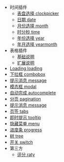 * 时间插件
  * [表盘选择 clockpicker](clockpicker.md)	
  * [日期 date](date.md)
  * [月份选择 month](month.md)
  * [时分秒 time](time.md)
  * [年份选择 year](year.md)
  * [年月选择 yearmonth](yearmonth.md)
* 表格插件
  * [基础说明](grid.md)	
  * [扩展说明](gridCustom.md)
* [Loading loading](loading.md)
* [下拉框 combobox](combobox.md)
* [提示消息 message](jsmessage.md)
* [模态框 modal](jsmodal.md)
* [自动完成 autocomplete](autocomplete.md)
* [分页 pagination](jspagination.md)
* [提示消息 message](jsmessage.md)
* [页签 tabs](jstabs.md)
* [即时提示 tooltip](jstooltip.md)
* [隐藏菜单 menu](menu.md)
* [进度条 progress](jsprogress.md)
* [树 tree](tree.md)
* [开关 switch](jsswitch.md)
* 第三方
  * [评分 raty](jsrating.md)
